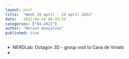 ```yaml
---
layout: post
title:  "Week 18 april - 24 april 2022"
date:   2022-04-24 08:43:59
categories: ["04-2022"]
author: "Nelson Gonçalves"
published: true
---
```


* NERDLab: Octagon 3D - group visit to Cava de Viriato
* 

